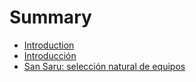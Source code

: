 # Summary

* [Introduction](README.md)
* [Introducción](00_introduccion.md)
* [San Saru: selección natural de equipos](san_saru_seleccion_natural_de_equipos.md)

